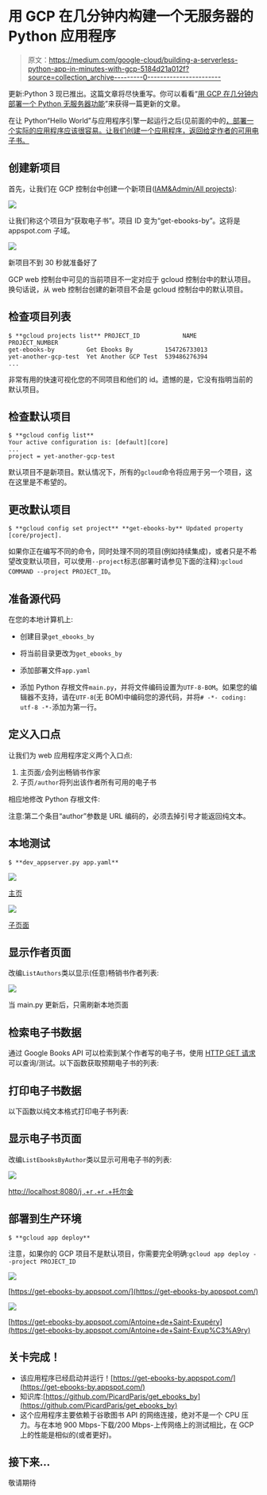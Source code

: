 # 用 GCP 在几分钟内构建一个无服务器的 Python 应用程序

> 原文：<https://medium.com/google-cloud/building-a-serverless-python-app-in-minutes-with-gcp-5184d21a012f?source=collection_archive---------0----------------------->

更新:Python 3 现已推出。这篇文章将尽快重写。你可以看看“[用 GCP 在几分钟内部署一个 Python 无服务器功能](/@PicardParis/deploying-a-python-serverless-function-in-minutes-with-gcp-19dd07e19824)”来获得一篇更新的文章。

在让 Python“Hello World”与应用程序引擎一起运行之后(见前面的中的[，部署一个实际的应用程序应该很容易。让我们创建一个应用程序，返回给定作者的可用电子书。](/@PicardParis/deploying-a-serverless-env-in-minutes-with-gcp-22008c42dfa4)

## 创建新项目

首先，让我们在 GCP 控制台中创建一个新项目([IAM&Admin/All projects](https://console.cloud.google.com/iam-admin/projects)):

![](img/7d31f317781c271b48c412554e5a8e1a.png)

让我们称这个项目为“获取电子书”。项目 ID 变为“get-ebooks-by”。这将是 appspot.com 子域。

![](img/c5e93ea3ed62c007ad24da5614bd2c18.png)

新项目不到 30 秒就准备好了

GCP web 控制台中可见的当前项目不一定对应于 gcloud 控制台中的默认项目。换句话说，从 web 控制台创建的新项目不会是 gcloud 控制台中的默认项目。

## 检查项目列表

```
$ **gcloud projects list** PROJECT_ID            NAME                  PROJECT_NUMBER
get-ebooks-by         Get Ebooks By         154726733013
yet-another-gcp-test  Yet Another GCP Test  539486276394
...
```

非常有用的快速可视化您的不同项目和他们的 id。遗憾的是，它没有指明当前的默认项目。

## 检查默认项目

```
$ **gcloud config list**
Your active configuration is: [default][core]
...
project = yet-another-gcp-test
```

默认项目不是新项目。默认情况下，所有的`gcloud`命令将应用于另一个项目，这在这里是不希望的。

## 更改默认项目

```
$ **gcloud config set project** **get-ebooks-by** Updated property [core/project].
```

如果你正在编写不同的命令，同时处理不同的项目(例如持续集成)，或者只是不希望改变默认项目，可以使用`--project`标志(部署时请参见下面的注释):`gcloud COMMAND --project PROJECT_ID`。

## 准备源代码

在您的本地计算机上:

*   创建目录`get_ebooks_by`
*   将当前目录更改为`get_ebooks_by`
*   添加部署文件`app.yaml`

*   添加 Python 存根文件`main.py`，并将文件编码设置为`UTF-8-BOM`。如果您的编辑器不支持，请在`UTF-8`(无 BOM)中编码您的源代码，并将`# -*- coding: utf-8 -*-`添加为第一行。

## 定义入口点

让我们为 web 应用程序定义两个入口点:

1.  主页面`/`会列出畅销书作家
2.  子页`/author`将列出该作者所有可用的电子书

相应地修改 Python 存根文件:

注意:第二个条目“author”参数是 URL 编码的，必须去掉引号才能返回纯文本。

## 本地测试

```
$ **dev_appserver.py app.yaml**
```

![](img/9b2dff41aa5776fd164cf1a3d19f15ff.png)

[主页](http://localhost:8080/)

![](img/e77bebbb3590c19c469bdee1f942459b.png)

[子页面](http://localhost:8080/Tolkien)

## 显示作者页面

改编`ListAuthors`类以显示(任意)畅销书作者列表:

![](img/4d3e150d1e221f939d5c539dc9d9d28a.png)

当 main.py 更新后，只需刷新本地页面

## 检索电子书数据

通过 Google Books API 可以检索到某个作者写的电子书，使用 [HTTP GET 请求](https://developers.google.com/books/docs/v1/reference/volumes/list)可以查询/测试。以下函数获取预期电子书的列表:

## 打印电子书数据

以下函数以纯文本格式打印电子书列表:

## 显示电子书页面

改编`ListEbooksByAuthor`类以显示可用电子书的列表:

![](img/4014149e19d81c3fe07ea366e4a3a428.png)

[http://localhost:8080/j .+r .+r .+托尔金](http://localhost:8080/J.+R.+R.+Tolkien)

## 部署到生产环境

```
$ **gcloud app deploy**
```

注意，如果你的 GCP 项目不是默认项目，你需要完全明确:`gcloud app deploy --project PROJECT_ID`

![](img/f2de8ebaebae602f69fd79af4f8c5dac.png)

[https://get-ebooks-by.appspot.com/](https://get-ebooks-by.appspot.com/)

![](img/98e54e49421f0b5b22f30959b8f36145.png)

[https://get-ebooks-by.appspot.com/Antoine+de+Saint-Exupéry](https://get-ebooks-by.appspot.com/Antoine+de+Saint-Exup%C3%A9ry)

## 关卡完成！

*   该应用程序已经启动并运行！[https://get-ebooks-by.appspot.com/](https://get-ebooks-by.appspot.com/)
*   知识库:[https://github.com/PicardParis/get_ebooks_by](https://github.com/PicardParis/get_ebooks_by)
*   这个应用程序主要依赖于谷歌图书 API 的网络连接，绝对不是一个 CPU 压力。与在本地 900 Mbps-下载/200 Mbps-上传网络上的测试相比，在 GCP 上的性能是相似的(或者更好)。

## 接下来…

敬请期待